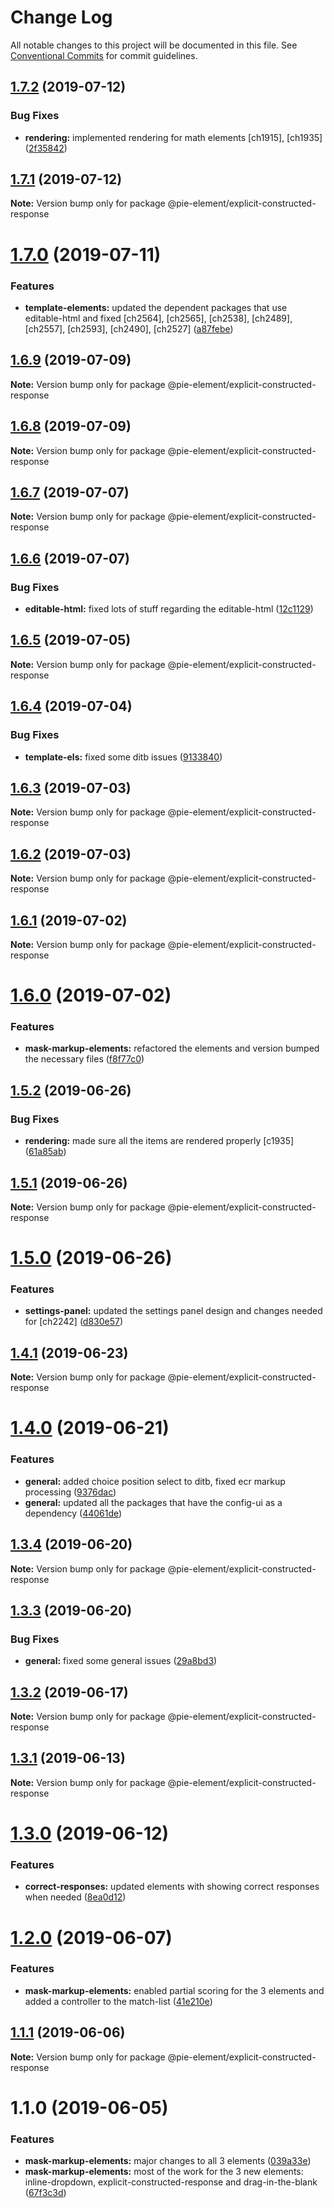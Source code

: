 # Change Log

All notable changes to this project will be documented in this file.
See [Conventional Commits](https://conventionalcommits.org) for commit guidelines.

## [1.7.2](https://github.com/pie-framework/pie-elements/compare/@pie-element/explicit-constructed-response@1.7.1...@pie-element/explicit-constructed-response@1.7.2) (2019-07-12)


### Bug Fixes

* **rendering:** implemented rendering for math elements [ch1915], [ch1935] ([2f35842](https://github.com/pie-framework/pie-elements/commit/2f35842))





## [1.7.1](https://github.com/pie-framework/pie-elements/compare/@pie-element/explicit-constructed-response@1.7.0...@pie-element/explicit-constructed-response@1.7.1) (2019-07-12)

**Note:** Version bump only for package @pie-element/explicit-constructed-response





# [1.7.0](https://github.com/pie-framework/pie-elements/compare/@pie-element/explicit-constructed-response@1.6.9...@pie-element/explicit-constructed-response@1.7.0) (2019-07-11)


### Features

* **template-elements:** updated the dependent packages that use editable-html and fixed [ch2564], [ch2565], [ch2538], [ch2489], [ch2557], [ch2593], [ch2490], [ch2527] ([a87febe](https://github.com/pie-framework/pie-elements/commit/a87febe))





## [1.6.9](https://github.com/pie-framework/pie-elements/compare/@pie-element/explicit-constructed-response@1.6.8...@pie-element/explicit-constructed-response@1.6.9) (2019-07-09)

**Note:** Version bump only for package @pie-element/explicit-constructed-response





## [1.6.8](https://github.com/pie-framework/pie-elements/compare/@pie-element/explicit-constructed-response@1.6.7...@pie-element/explicit-constructed-response@1.6.8) (2019-07-09)

**Note:** Version bump only for package @pie-element/explicit-constructed-response





## [1.6.7](https://github.com/pie-framework/pie-elements/compare/@pie-element/explicit-constructed-response@1.6.6...@pie-element/explicit-constructed-response@1.6.7) (2019-07-07)

**Note:** Version bump only for package @pie-element/explicit-constructed-response





## [1.6.6](https://github.com/pie-framework/pie-elements/compare/@pie-element/explicit-constructed-response@1.6.5...@pie-element/explicit-constructed-response@1.6.6) (2019-07-07)


### Bug Fixes

* **editable-html:** fixed lots of stuff regarding the editable-html ([12c1129](https://github.com/pie-framework/pie-elements/commit/12c1129))





## [1.6.5](https://github.com/pie-framework/pie-elements/compare/@pie-element/explicit-constructed-response@1.6.4...@pie-element/explicit-constructed-response@1.6.5) (2019-07-05)

**Note:** Version bump only for package @pie-element/explicit-constructed-response





## [1.6.4](https://github.com/pie-framework/pie-elements/compare/@pie-element/explicit-constructed-response@1.6.3...@pie-element/explicit-constructed-response@1.6.4) (2019-07-04)


### Bug Fixes

* **template-els:** fixed some ditb issues ([9133840](https://github.com/pie-framework/pie-elements/commit/9133840))





## [1.6.3](https://github.com/pie-framework/pie-elements/compare/@pie-element/explicit-constructed-response@1.6.2...@pie-element/explicit-constructed-response@1.6.3) (2019-07-03)

**Note:** Version bump only for package @pie-element/explicit-constructed-response





## [1.6.2](https://github.com/pie-framework/pie-elements/compare/@pie-element/explicit-constructed-response@1.6.1...@pie-element/explicit-constructed-response@1.6.2) (2019-07-03)

**Note:** Version bump only for package @pie-element/explicit-constructed-response





## [1.6.1](https://github.com/pie-framework/pie-elements/compare/@pie-element/explicit-constructed-response@1.6.0...@pie-element/explicit-constructed-response@1.6.1) (2019-07-02)

**Note:** Version bump only for package @pie-element/explicit-constructed-response





# [1.6.0](https://github.com/pie-framework/pie-elements/compare/@pie-element/explicit-constructed-response@1.5.2...@pie-element/explicit-constructed-response@1.6.0) (2019-07-02)


### Features

* **mask-markup-elements:** refactored the elements and version bumped the necessary files ([f8f77c0](https://github.com/pie-framework/pie-elements/commit/f8f77c0))





## [1.5.2](https://github.com/pie-framework/pie-elements/compare/@pie-element/explicit-constructed-response@1.5.1...@pie-element/explicit-constructed-response@1.5.2) (2019-06-26)


### Bug Fixes

* **rendering:** made sure all the items are rendered properly [c1935] ([61a85ab](https://github.com/pie-framework/pie-elements/commit/61a85ab))





## [1.5.1](https://github.com/pie-framework/pie-elements/compare/@pie-element/explicit-constructed-response@1.5.0...@pie-element/explicit-constructed-response@1.5.1) (2019-06-26)

**Note:** Version bump only for package @pie-element/explicit-constructed-response





# [1.5.0](https://github.com/pie-framework/pie-elements/compare/@pie-element/explicit-constructed-response@1.4.1...@pie-element/explicit-constructed-response@1.5.0) (2019-06-26)


### Features

* **settings-panel:** updated the settings panel design and changes needed for [ch2242] ([d830e57](https://github.com/pie-framework/pie-elements/commit/d830e57))





## [1.4.1](https://github.com/pie-framework/pie-elements/compare/@pie-element/explicit-constructed-response@1.4.0...@pie-element/explicit-constructed-response@1.4.1) (2019-06-23)

**Note:** Version bump only for package @pie-element/explicit-constructed-response





# [1.4.0](https://github.com/pie-framework/pie-elements/compare/@pie-element/explicit-constructed-response@1.3.4...@pie-element/explicit-constructed-response@1.4.0) (2019-06-21)


### Features

* **general:** added choice position select to ditb, fixed ecr markup processing ([9376dac](https://github.com/pie-framework/pie-elements/commit/9376dac))
* **general:** updated all the packages that have the config-ui as a dependency ([44061de](https://github.com/pie-framework/pie-elements/commit/44061de))





## [1.3.4](https://github.com/pie-framework/pie-elements/compare/@pie-element/explicit-constructed-response@1.3.3...@pie-element/explicit-constructed-response@1.3.4) (2019-06-20)

**Note:** Version bump only for package @pie-element/explicit-constructed-response





## [1.3.3](https://github.com/pie-framework/pie-elements/compare/@pie-element/explicit-constructed-response@1.3.2...@pie-element/explicit-constructed-response@1.3.3) (2019-06-20)


### Bug Fixes

* **general:** fixed some general issues ([29a8bd3](https://github.com/pie-framework/pie-elements/commit/29a8bd3))





## [1.3.2](https://github.com/pie-framework/pie-elements/compare/@pie-element/explicit-constructed-response@1.3.1...@pie-element/explicit-constructed-response@1.3.2) (2019-06-17)

**Note:** Version bump only for package @pie-element/explicit-constructed-response





## [1.3.1](https://github.com/pie-framework/pie-elements/compare/@pie-element/explicit-constructed-response@1.3.0...@pie-element/explicit-constructed-response@1.3.1) (2019-06-13)

**Note:** Version bump only for package @pie-element/explicit-constructed-response





# [1.3.0](https://github.com/pie-framework/pie-elements/compare/@pie-element/explicit-constructed-response@1.2.0...@pie-element/explicit-constructed-response@1.3.0) (2019-06-12)


### Features

* **correct-responses:** updated elements with showing correct responses when needed ([8ea0d12](https://github.com/pie-framework/pie-elements/commit/8ea0d12))





# [1.2.0](https://github.com/pie-framework/pie-elements/compare/@pie-element/explicit-constructed-response@1.1.1...@pie-element/explicit-constructed-response@1.2.0) (2019-06-07)


### Features

* **mask-markup-elements:** enabled partial scoring for the 3 elements and added a controller to the match-list ([41e210e](https://github.com/pie-framework/pie-elements/commit/41e210e))





## [1.1.1](https://github.com/pie-framework/pie-elements/compare/@pie-element/explicit-constructed-response@1.1.0...@pie-element/explicit-constructed-response@1.1.1) (2019-06-06)

**Note:** Version bump only for package @pie-element/explicit-constructed-response





# 1.1.0 (2019-06-05)


### Features

* **mask-markup-elements:** major changes to all 3 elements ([039a33e](https://github.com/pie-framework/pie-elements/commit/039a33e))
* **mask-markup-elements:** most of the work for the 3 new elements: inline-dropdown, explicit-constructed-response and drag-in-the-blank ([67f3c3d](https://github.com/pie-framework/pie-elements/commit/67f3c3d))
